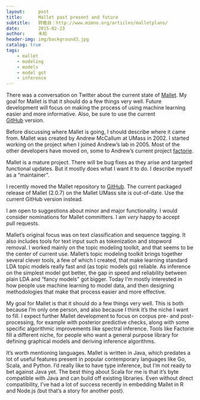 ```yaml
---
layout:     post
title:      Mallet past present and future
subtitle:   转载自：http://www.mimno.org/articles/malletplans/
date:       2015-02-23
author:     未知
header-img: img/background3.jpg
catalog: true
tags:
    - mallet
    - modeling
    - models
    - model got
    - inference
---
```


There was a conversation on Twitter about the current state of [Mallet](http://mallet.cs.umass.edu/.). My goal for Mallet is that it should do a few things very well. Future development will focus on making the process of using machine learning easier and more informative. Also, be sure to use the current [GitHub](https://github.com/mimno/Mallet) version.



Before discussing where Mallet is going, I should describe where it came from.
Mallet was created by Andrew McCallum at UMass in 2002. I started working on the project when I joined Andrew’s lab in 2005.
Most of the other developers have moved on, some to Andrew’s current project [factorie](http://factorie.cs.umass.edu/).

Mallet is a mature project. There will be bug fixes as they arise and targeted functional updates. But it mostly does what I want it to do.
I describe myself as a “maintainer”.

I recently moved the Mallet repository to [GitHub](https://github.com/mimno/Mallet).
The current packaged release of Mallet (2.0.7) on the Mallet UMass site is out-of-date. Use the current GitHub version instead. 

I am open to suggestions about minor and major functionality.
I would consider nominations for Mallet committers.
I am *very* happy to accept pull requests.

Mallet’s original focus was on text classification and sequence tagging.
It also includes tools for text input such as tokenization and stopword removal.
I worked mainly on the topic modeling toolkit, and that seems to be the center of current use. Mallet’s topic modeling toolkit brings together several clever tools, a few of which I created, that make learning standard LDA topic models really fast and (as topic models go) reliable.
As inference on the simplest model got better, the gap in speed and reliability between plain LDA and “fancy models” got bigger.
Today I’m mostly interested in how people use machine learning to model data, and then designing methodologies that make that process easier and more effective.

My goal for Mallet is that it should do a few things very well.
This is both because I’m only one person, and also because I think it’s the niche I want to fill.
I expect further Mallet development to focus on corpus pre- and post-processing, for example with posterior predictive checks, along with some specific algorithmic improvements like spectral inference.
Tools like Factorie fill a different niche, for people who want a general purpose library for defining graphical models and deriving inference algorithms.

It’s worth mentioning languages. Mallet is written in Java, which predates a lot of useful features present in popular contemporary languages like Go, Scala, and Python. I’d really like to have type inference, but I’m not ready to bet against Java yet. The best thing about Scala for me is that it’s byte compatible with Java and can build off existing libraries. Even without direct compatibility, I’ve had a lot of success recently in embedding Mallet in R and Node.js (but that’s a story for another post).
